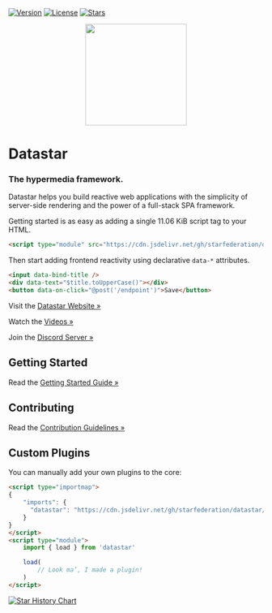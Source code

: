 <!-- This is auto-generated by Datastar. DO NOT EDIT. -->
[![Version](https://img.shields.io/badge/version-1.0.0–RC.12-orange)](https://github.com/starfederation/datastar/releases)
[![License](https://img.shields.io/github/license/starfederation/datastar)](https://github.com/starfederation/datastar/blob/main/LICENSE)
[![Stars](https://img.shields.io/github/stars/starfederation/datastar?style=flat)](https://github.com/starfederation/datastar/stargazers)

<p align="center"><img width="200" src="https://data-star.dev/static/images/rocket.webp"></p>

# Datastar

### The hypermedia framework.

Datastar helps you build reactive web applications with the simplicity of server-side rendering and the power of a full-stack SPA framework.

Getting started is as easy as adding a single 11.06 KiB script tag to your HTML.

```html
<script type="module" src="https://cdn.jsdelivr.net/gh/starfederation/datastar@v1.0.0-RC.12/bundles/datastar.js"></script>
```

Then start adding frontend reactivity using declarative <code>data-*</code> attributes.

```html
<input data-bind-title />
<div data-text="$title.toUpperCase()"></div>
<button data-on-click="@post('/endpoint')">Save</button>
```

Visit the [Datastar Website »](https://data-star.dev/)

Watch the [Videos »](https://www.youtube.com/@data-star)

Join the [Discord Server »](https://discord.gg/bnRNgZjgPh)

## Getting Started

Read the [Getting Started Guide »](https://data-star.dev/guide/getting_started)

## Contributing

Read the [Contribution Guidelines »](https://github.com/starfederation/datastar/blob/develop/CONTRIBUTING.md)

## Custom Plugins

You can manually add your own plugins to the core:

```html
<script type="importmap">
{
    "imports": {
      "datastar": "https://cdn.jsdelivr.net/gh/starfederation/datastar/bundles/datastar.js"
    }
}
</script>
<script type="module">
    import { load } from 'datastar'

    load(
        // Look ma’, I made a plugin!
    )
</script>
```

[![Star History Chart](https://api.star-history.com/svg?repos=starfederation/datastar&type=Date)](https://www.star-history.com/#starfederation/datastar&Date)